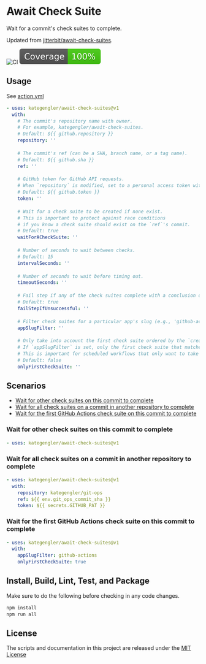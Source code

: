 # Await Check Suite

Wait for a commit's check suites to complete.

Updated from
[jitterbit/await-check-suites](https://github.com/jitterbit/await-check-suites).

![CI](https://github.com/actions/kategengler/await-check-suites/workflows/ci.yml/badge.svg)
[![Coverage](./badges/coverage.svg)](./badges/coverage.svg)

## Usage

See [action.yml](action.yml)

```yaml
- uses: kategengler/await-check-suites@v1
  with:
    # The commit's repository name with owner.
    # For example, kategengler/await-check-suites.
    # Default: ${{ github.repository }}
    repository: ''

    # The commit's ref (can be a SHA, branch name, or a tag name).
    # Default: ${{ github.sha }}
    ref: ''

    # GitHub token for GitHub API requests.
    # When `repository` is modified, set to a personal access token with access to `repository`.
    # Default: ${{ github.token }}
    token: ''

    # Wait for a check suite to be created if none exist.
    # This is important to protect against race conditions
    # if you know a check suite should exist on the `ref`'s commit.
    # Default: true
    waitForACheckSuite: ''

    # Number of seconds to wait between checks.
    # Default: 15
    intervalSeconds: ''

    # Number of seconds to wait before timing out.
    timeoutSeconds: ''

    # Fail step if any of the check suites complete with a conclusion other than 'success'.
    # Default: true
    failStepIfUnsuccessful: ''

    # Filter check suites for a particular app's slug (e.g., 'github-actions').
    appSlugFilter: ''

    # Only take into account the first check suite ordered by the `created_at` timestamp.
    # If `appSlugFilter` is set, only the first check suite that matches the app's slug is taken into account.
    # This is important for scheduled workflows that only want to take into account pushed workflows.
    # Default: false
    onlyFirstCheckSuite: ''
```

## Scenarios

- [Wait for other check suites on this commit to complete](#wait-for-other-check-suites-on-this-commit-to-complete)
- [Wait for all check suites on a commit in another repository to complete](#wait-for-all-check-suites-on-a-commit-in-another-repository-to-complete)
- [Wait for the first GitHub Actions check suite on this commit to complete](#wait-for-the-first-github-actions-check-suite-on-this-commit-to-complete)

### Wait for other check suites on this commit to complete

```yaml
- uses: kategengler/await-check-suites@v1
```

### Wait for all check suites on a commit in another repository to complete

```yaml
- uses: kategengler/await-check-suites@v1
  with:
    repository: kategengler/git-ops
    ref: ${{ env.git_ops_commit_sha }}
    token: ${{ secrets.GITHUB_PAT }}
```

### Wait for the first GitHub Actions check suite on this commit to complete

```yaml
- uses: kategengler/await-check-suites@v1
  with:
    appSlugFilter: github-actions
    onlyFirstCheckSuite: true
```

## Install, Build, Lint, Test, and Package

Make sure to do the following before checking in any code changes.

```bash
npm install
npm run all
```

## License

The scripts and documentation in this project are released under the
[MIT License](LICENSE)
